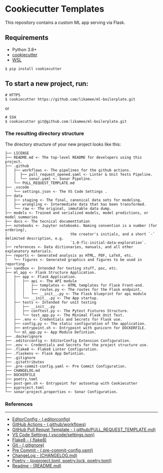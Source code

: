 # Cookiecutter Templates

This repository contains a custom ML app serving via Flask.

## Requirements
- Python 3.8+
- [cookiecutter](https://pypi.org/project/cookiecutter/)
- [WSL](https://pureinfotech.com/install-windows-subsystem-linux-2-windows-10/)

``` shell
$ pip install cookiecutter
```

## To start a new project, run:

``` shell
# HTTPS
$ cookiecutter https://github.com/likamee/ml-boilerplate.git
```

or 

``` shell
# SSH
$ cookiecutter git@github.com:likamee/ml-boilerplate.git
```

### The resulting directory structure

The directory structure of your new project looks like this: 

```
├── LICENSE
├── README.md <- The top-level README for developers using this project.
├── .github                     
│   ├── workflows <- The pipelines for the github actions.
│   │  ├── pull_request_opened.yaml <- Linter & Unit Tests Pipeline.
│   │  └── sonar.yaml <- Sonar Pipeline.
│   └── PULL_REQUEST_TEMPLATE.md
├── .vscode      
│   └── settings.json <- The VS Code Settings .
├── data      
│   ├── staging <- The final, canonical data sets for modeling.
│   ├── wrangling <- Intermediate data that has been transformed.
│   └── raw <- The original, immutable data dump.
├── models <- Trained and serialized models, model predictions, or model summaries
├── docs <- The tecnical documenttation
├── notebooks <- Jupyter notebooks. Naming convention is a number (for ordering),
│                             the creator's initials, and a short `-` delimited description, e.g.
│                             `1.0-flc-initial-data-exploration`.
├── references <- Data dictionaries, manuals, and all other explanatory materials.
├── reports <- Generated analysis as HTML, PDF, LaTeX, etc.
│   └── figures <- Generated graphics and figures to be used in reporting
├── sandbox <- Intended for testing stuff, poc, etc.
├── ml_app <- Flask Structure Application.
│   ├── app <- Flask Application.
│   │   ├── api <- The API module
│   │   │   ├── templates <- HTML templates for Flask Front-end.
│   │   │   ├── routes.py <- The routes for the Flask endpoint.
│   │   │   └── __init__.py <- The Flask blueprint for api module
│   │   └── __init__.py <- The App startup.
│   ├── tests <- Intended for unit testing
│   │   ├── __init__.py
│   │   ├── conftest.py <- The Pytest Fixtures Structure.
│   │   └── test_app.py <- The Minimal Flask Unit Test.
│   ├── .env <- Credentials and Secrets for Flask use.
│   ├── config.py <- The static configuration of the application.
│   ├── entrypoint.sh <- Entrypoint with gunicorn for DOCKERFILE.
│   └── ml_app.py <- App Module Defintion.
├── .dockerignore
├── .editorconfig <- EditorConfig Extension Configuration.
├── .env <- Credentials and Secrets for the project structure use.
├── .flake8 <- Flake8 Linter Configuration.
├── .flaskenv <- Flask App Defintion.
├── .gitignore
├── .gitattributes
├── .pre-commit-config.yaml <- Pre Commit Configuration.
├── CHANGELOG.md
├── DOCKERFILE
├── poetry.toml
├── post-gen.sh <- Entrypoint for autosetup with Cookiecutter
├── pyproject.toml
└── sonar-project.properties <- Sonar Configuration.
```

### References
---
- [EditorConfig - (.editorconfig)](https://editorconfig.org/)
- [GitHub Actions - (.github/workflows)](https://docs.github.com/en/actions/learn-github-actions)
- [GitHub Pull Requst Template - (.github/PULL_REQUEST_TEMPLATE.md)](https://docs.github.com/en/communities/using-templates-to-encourage-useful-issues-and-pull-requests/creating-a-pull-request-template-for-your-repository)
- [VS Code Settings (.vscode/settings.json)](https://code.visualstudio.com/docs/getstarted/settings)
- [Flake8 - (.flake8)](https://flake8.pycqa.org/en/latest/user/configuration.html)
- [Git - (.gitignore)](https://www.toptal.com/developers/gitignore)
- [Pre Commit - (.pre-commit-config.yaml)](https://pre-commit.com/)
- [ChangeLog - (CHANGELOG.md)](https://keepachangelog.com/en/1.0.0/)
- [Poetry - (pyproject.toml, poetry.lock, poetry.toml)](https://python-poetry.org/docs/)
- [Readme - (README.md)](https://docs.github.com/en/repositories/managing-your-repositorys-settings-and-features/customizing-your-repository/about-readmes)
